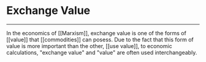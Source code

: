 # Exchange Value
---
In the economics of [[Marxism]], exchange value is one of the forms of [[value]] that [[commodities]] can posess. Due to the fact that this form of value is more important than the other, [[use value]], to economic calculations, "exchange value" and "value" are often used interchangeably. 